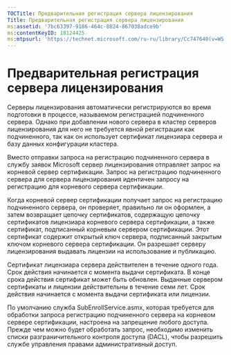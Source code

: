 ```yaml
---
TOCTitle: Предварительная регистрация сервера лицензирования
Title: Предварительная регистрация сервера лицензирования
ms:assetid: '7bc63397-9186-464c-8824-867038adce9b'
ms:contentKeyID: 18124425
ms:mtpsurl: 'https://technet.microsoft.com/ru-ru/library/Cc747640(v=WS.10)'
---
```


Предварительная регистрация сервера лицензирования
==================================================

Серверы лицензирования автоматически регистрируются во время подготовки в процессе, называемом регистрацией подчиненного сервера. Однако при добавлении нового сервера в кластер серверов лицензирования для него не требуется явной регистрации как подчиненного, так как он использует сертификат лицензиара сервера и базу данных конфигурации кластера.

Вместо отправки запроса на регистрацию подчиненного сервера в службу заявок Microsoft сервер лицензирования отправляет запрос на корневой сервер сертификации. Запрос на регистрацию подчиненного сервера для сервера лицензирования идентичен запросу на регистрацию для корневого сервера сертификации.

Когда корневой сервер сертификации получает запрос на регистрацию подчиненного сервера, он проверяет, правильно ли он оформлен, а затем возвращает цепочку сертификатов, содержащую цепочку сертификатов лицензиара корневого сервера сертификации, а также сертификат, подписанный корневым сервером сертификации. Этот сертификат содержит открытый ключ сервера, подписанный закрытым ключом корневого сервера сертификации. Он разрешает серверу лицензирования выдавать лицензии на использование и публикацию.

Сертификат лицензиара сервера действителен в течение одного года. Срок действия начинается с момента выдачи сертификата. В конце срока действия сертификат может быть обновлен. Выданные сервером сертификаты и лицензии действительны в течение семи лет. Срок действия начинается с момента выдачи сертификата или лицензии.

По умолчанию служба SubEnrollService.asmx, которая требуется для обработки запроса регистрацию подчиненного сервера на корневом сервере сертификации, настроена на запрещение любого доступа. Прежде чем можно будет обработать запрос, необходимо изменить списки разграничительного контроля доступа (DACL), чтобы разрешить службе управления правами административный доступ.

